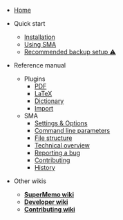 - [Home](README.md)

- Quick start
  - [Installation](qs-installation.md)
  - [Using SMA](qs-using-sma.md)
  - [Recommended backup setup ⚠️](qs-backup-setup.md)
  
- Reference manual
  - Plugins
    - [PDF](plugin-pdf.md)
    - [LaTeX](plugin-LaTeX.md)
    - [Dictionary](plugin-Dictionary.md)
    - [Import](plugin-Import.md)
  - SMA
	- [Settings & Options](refm-sma-options-settings.md)
    - [Command line parameters](refm-sma-command-line-parameters.md)
	- [File structure](refm-sma-file-structure.md)
	- [Technical overview](refm-sma-technical-overview.md)
	- [Reporting a bug](refm-sma-bug-reporting.md)
	- [Contributing](refm-sma-contributing.md)
	- [History](refm-sma-history.md)

- Other wikis
  - [**SuperMemo wiki**](/ ':ignore')
  - [**Developer wiki**](/dev/ ':ignore')
  - [**Contributing wiki**](/contributing/ ':ignore')